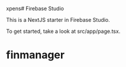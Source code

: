 xpens# Firebase Studio

This is a NextJS starter in Firebase Studio.

To get started, take a look at src/app/page.tsx.
# finmanager
